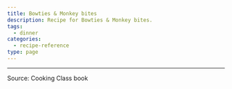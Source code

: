```yaml
---
title: Bowties & Monkey bites
description: Recipe for Bowties & Monkey bites.
tags:
  - dinner
categories:
  - recipe-reference
type: page
---
```


---

Source: Cooking Class book